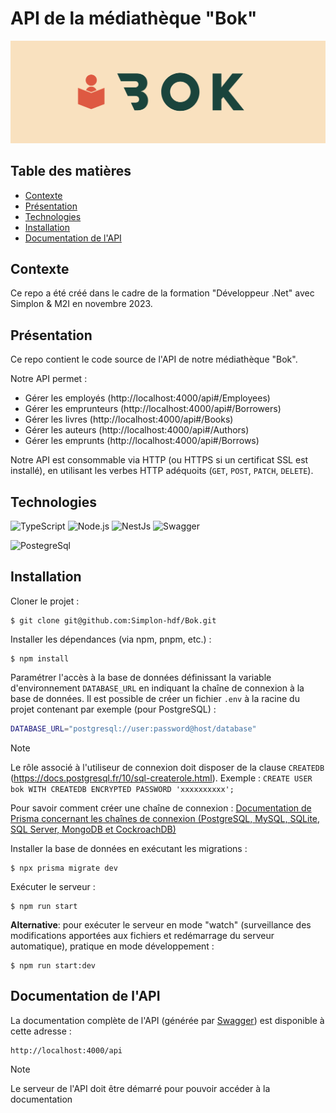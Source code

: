 # API de la médiathèque "Bok"

<img src="./doc/img/logo.png">

## Table des matières

<ul>
    <li><a href="#contexte">Contexte</a></li>
    <li><a href="#présentation">Présentation</a></li>
    <li><a href="#technologies">Technologies</a></li>
    <li><a href="#installation">Installation</a></li>
    <li><a href="#documentation-de-lapi">Documentation de l'API</a></li>
</ul>

## Contexte

Ce repo a été créé dans le cadre de la formation "Développeur .Net" avec Simplon & M2I en novembre 2023.

## Présentation

Ce repo contient le code source de l'API de notre médiathèque "Bok".

Notre API permet :

-   Gérer les employés (http://localhost:4000/api#/Employees)
-   Gérer les emprunteurs (http://localhost:4000/api#/Borrowers)
-   Gérer les livres (http://localhost:4000/api#/Books)
-   Gérer les auteurs (http://localhost:4000/api#/Authors)
-   Gérer les emprunts (http://localhost:4000/api#/Borrows)

Notre API est consommable via HTTP (ou HTTPS si un certificat SSL est installé), en utilisant les verbes HTTP adéquoits (`GET`, `POST`, `PATCH`, `DELETE`).

## Technologies

<p>
    <img alt="TypeScript" src="https://img.shields.io/badge/-TypeScript-006d77?style=flat-square&logo=typescript&logoColor=white" />
    <img alt="Node.js" src="https://img.shields.io/badge/-Node.js-006d77?style=flat-square&logo=node.js&logoColor=white" />
    <img alt="NestJs" src="https://img.shields.io/badge/-NestJs-006d77?style=flat-square&logo=nestjs&logoColor=white" />
    <img alt="Swagger" src="https://img.shields.io/badge/-Swagger-006d77?style=flat-square&logo=swagger&logoColor=white" />
</p>
<p>
    <img alt="PostegreSql" src="https://img.shields.io/badge/-PostgreSql-83c5be?style=flat-square&logo=postgresql&logoColor=white" />
</p>

## Installation

Cloner le projet :

    $ git clone git@github.com:Simplon-hdf/Bok.git

Installer les dépendances (via npm, pnpm, etc.) :

    $ npm install

Paramétrer l'accès à la base de données définissant la variable d'environnement `DATABASE_URL` en indiquant la chaîne de connexion à la base de données.
Il est possible de créer un fichier `.env` à la racine du projet contenant par exemple (pour PostgreSQL) :

```bash
DATABASE_URL="postgresql://user:password@host/database"
```

> [!NOTE]
> Le rôle associé à l'utiliseur de connexion doit disposer de la clause `CREATEDB` (https://docs.postgresql.fr/10/sql-createrole.html). Exemple : `CREATE USER bok WITH CREATEDB ENCRYPTED PASSWORD 'xxxxxxxxxx';`

Pour savoir comment créer une chaîne de connexion : [Documentation de Prisma concernant les chaînes de connexion (PostgreSQL, MySQL, SQLite, SQL Server, MongoDB et CockroachDB)](https://pris.ly/d/connection-strings)

Installer la base de données en exécutant les migrations :

    $ npx prisma migrate dev

Exécuter le serveur :

    $ npm run start

**Alternative**: pour exécuter le serveur en mode "watch" (surveillance des modifications apportées aux fichiers et redémarrage du serveur automatique), pratique en mode développement :

    $ npm run start:dev

## Documentation de l'API

La documentation complète de l'API (générée par [Swagger](https://docs.nestjs.com/openapi/introduction)) est disponible à cette adresse :

    http://localhost:4000/api

> [!NOTE]
> Le serveur de l'API doit être démarré pour pouvoir accéder à la documentation
